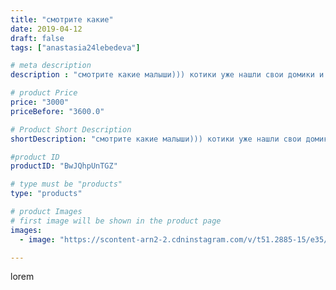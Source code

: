 ```yaml
---
title: "смотрите какие"
date: 2019-04-12
draft: false
tags: ["anastasia24lebedeva"]

# meta description
description : "смотрите какие малыши))) котики уже нашли свои домики и радуют своих хозяев. с пятницей друзья😘"

# product Price
price: "3000"
priceBefore: "3600.0"

# Product Short Description
shortDescription: "смотрите какие малыши))) котики уже нашли свои домики и радуют своих хозяев. с пятницей друзья😘"

#product ID
productID: "BwJQhpUnTGZ"

# type must be "products"
type: "products"

# product Images
# first image will be shown in the product page
images:
  - image: "https://scontent-arn2-2.cdninstagram.com/v/t51.2885-15/e35/56300311_280162479569801_8533036058699697307_n.jpg?se=7&tp=1&_nc_ht=scontent-arn2-2.cdninstagram.com&_nc_cat=105&_nc_ohc=fFY6tQYsp-kAX92v4nT&ccb=7-4&oh=6f58e0ba341a22a5f167f9b50f897054&oe=60845B3F&ig_cache_key=MjAyMDIxODU4ODcwODU0OTAxNw%3D%3D.2-ccb7-4"

---
```

lorem
